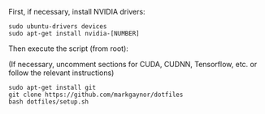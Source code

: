First, if necessary, install NVIDIA drivers:
```
sudo ubuntu-drivers devices
sudo apt-get install nvidia-[NUMBER] 
```

Then execute the script (from root):

(If necessary, uncomment sections for CUDA, CUDNN, Tensorflow, etc. or follow the relevant instructions)

```
sudo apt-get install git
git clone https://github.com/markgaynor/dotfiles
bash dotfiles/setup.sh

```
